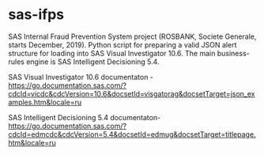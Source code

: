# sas-ifps
SAS Internal Fraud Prevention System project (ROSBANK, Societe Generale, starts December, 2019).
Python script for preparing a valid JSON alert structure for loading into SAS Visual Investigator 10.6. 
The main business-rules engine is SAS Intelligent Decisioning 5.4.

SAS Visual Investigator 10.6 documentaton  - https://go.documentation.sas.com/?cdcId=vicdc&cdcVersion=10.6&docsetId=visgatorag&docsetTarget=json_examples.htm&locale=ru

SAS Intelligent Decisioning 5.4 documentaton- https://go.documentation.sas.com/?cdcId=edmcdc&cdcVersion=5.4&docsetId=edmug&docsetTarget=titlepage.htm&locale=ru
